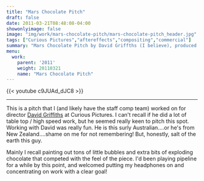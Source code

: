 ```yaml
---
title: "Mars Chocolate Pitch"
draft: false
date: 2011-03-21T08:48:08-04:00
showonlyimage: false
image: "img/work/mars-chocolate-pitch/mars-chocolate-pitch_header.jpg"
tags: ["Curious Pictures","aftereffects","compositing","commercial"]
summary: "Mars Chocolate Pitch by David Griffths (I believe), produced at Curious Pictures 2011 (or 2010)."
menu:
  work:
    parent: '2011'
    weight: 20110321
    name: "Mars Chocolate Pitch"
---
```



{{< youtube c9JUAd_dJC8 >}}

---

This is a pitch that I (and likely have the staff comp team) worked on for director [David Griffiths](http://www.griffdp.com/index.html) at Curious Pictures. I can't recall if he did a lot of table top / high speed work, but he seemed really keen to pitch this spot. Working with David was really fun. He is this surly Australian....or he's from New Zealand....shame on me for not remembering! But, honestly, salt of the earth this guy.

Mainly I recall painting out tons of little bubbles and extra bits of exploding chocolate that competed with the feel of the piece. I'd been playing pipeline for a while by this point, and welcomed putting my headphones on and concentrating on work with a clear goal!
